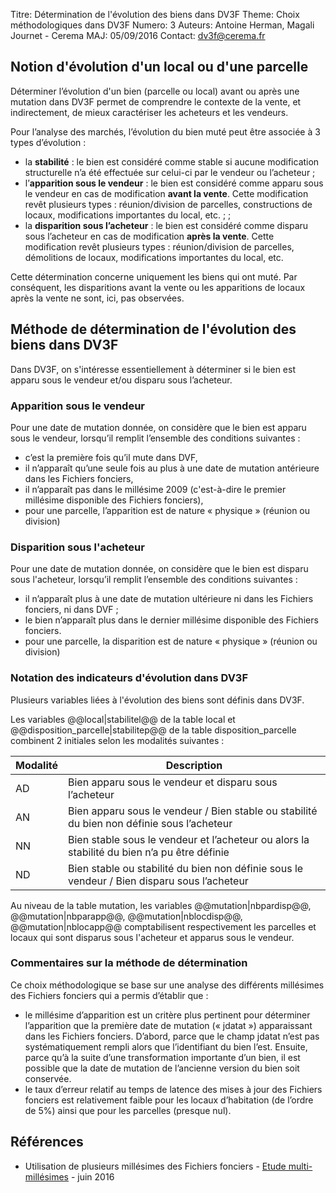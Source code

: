Titre: Détermination de l'évolution des biens dans DV3F
Theme: Choix méthodologiques dans DV3F
Numero: 3
Auteurs: Antoine Herman, Magali Journet - Cerema
MAJ: 05/09/2016
Contact: dv3f@cerema.fr

## Notion d'évolution d'un local ou d'une parcelle

Déterminer l’évolution d'un bien (parcelle ou local) avant ou après une mutation dans DV3F permet de comprendre le contexte de la vente, et indirectement, de mieux caractériser les acheteurs et les vendeurs.

Pour l’analyse des marchés, l’évolution du bien muté peut être associée à 3 types d’évolution :

* la **stabilité** : le bien est considéré comme stable si aucune modification structurelle n’a été effectuée sur celui-ci par le vendeur ou l’acheteur ;
* l’**apparition sous le vendeur** : le bien est considéré comme apparu sous le vendeur en cas de modification **avant la vente**. Cette modification revêt plusieurs types : réunion/division de parcelles, constructions de locaux, modifications importantes du local, etc. ; ;
* la **disparition sous l’acheteur** :  le bien est considéré comme disparu sous l’acheteur en cas de modification **après la vente**. Cette modification revêt plusieurs types : réunion/division de parcelles, démolitions de locaux, modifications importantes du local, etc.

Cette détermination concerne uniquement les biens qui ont muté. Par conséquent, les disparitions avant la vente ou les apparitions de locaux après la vente ne sont, ici, pas observées.

## Méthode de détermination de l'évolution des biens dans DV3F

Dans DV3F, on s'intéresse essentiellement à déterminer si le bien est apparu sous le vendeur et/ou disparu sous l’acheteur.

### Apparition sous le vendeur

Pour une date de mutation donnée, on considère que le bien est apparu sous le vendeur, lorsqu’il remplit l’ensemble des conditions suivantes :

* c’est la première fois qu’il mute dans DVF,
* il n’apparaît qu’une seule fois au plus à une date de mutation antérieure dans les Fichiers fonciers,
* il n’apparaît pas dans le millésime 2009 (c'est-à-dire le premier millésime disponible des Fichiers fonciers),
* pour une parcelle, l’apparition est de nature « physique » (réunion ou division)

### Disparition sous l'acheteur

Pour une date de mutation donnée, on considère que le bien est disparu sous l'acheteur, lorsqu’il remplit l’ensemble des conditions suivantes :

* il n’apparaît plus à une date de mutation ultérieure ni dans les Fichiers fonciers, ni dans DVF ;
* le bien n’apparaît plus dans le dernier millésime disponible des Fichiers fonciers.
* pour une parcelle, la disparition est de nature « physique » (réunion ou division)

### Notation des indicateurs d'évolution dans DV3F

Plusieurs variables liées à l'évolution des biens sont définis dans DV3F.

Les variables @@local|stabilitel@@ de la table local et @@disposition_parcelle|stabilitep@@ de la table disposition_parcelle combinent 2 initiales selon les modalités suivantes :

| Modalité | Description    |
|----------|----------------|
| AD | Bien apparu sous le vendeur et disparu sous l’acheteur |
| AN | Bien apparu sous le vendeur / Bien stable ou stabilité du bien non définie sous l’acheteur |
| NN | Bien stable sous le vendeur et l’acheteur ou alors la stabilité du bien n’a pu être définie |
| ND | Bien stable ou stabilité du bien non définie sous le vendeur / Bien disparu sous l’acheteur |

Au niveau de la table mutation, les variables @@mutation|nbpardisp@@, @@mutation|nbparapp@@, @@mutation|nblocdisp@@, @@mutation|nblocapp@@ comptabilisent respectivement les parcelles et locaux qui sont disparus sous l'acheteur et apparus sous le vendeur. 

### Commentaires sur la méthode de détermination 

Ce choix méthodologique se base sur une analyse des différents millésimes des Fichiers fonciers qui a permis d’établir que :

* le millésime d’apparition est un critère plus pertinent pour déterminer l’apparition que la première date de mutation (« jdatat ») apparaissant dans les Fichiers fonciers. D’abord, parce que le champ jdatat n’est pas systématiquement rempli alors que l’identifiant du bien l’est. Ensuite, parce qu’à la suite d’une transformation importante d’un bien, il est possible que la date de mutation de l’ancienne version du bien soit conservée.
* le taux d’erreur relatif au temps de latence des mises à jour des Fichiers fonciers est relativement faible pour les locaux d’habitation (de l’ordre de 5%) ainsi que pour les parcelles (presque nul). 

## Références

* Utilisation de plusieurs millésimes des Fichiers fonciers - [Etude multi-millésimes](http://www.geoinformations.developpement-durable.gouv.fr/etude-multi-millesimes-a3388.html) - juin 2016 